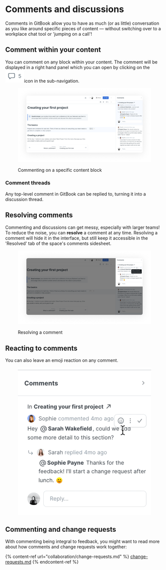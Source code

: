 # Comments and discussions

Comments in GitBook allow you to have as much (or as little) conversation as you like around specific pieces of content — without switching over to a workplace chat tool or 'jumping on a call'!

## Comment within your content <a href="#comment-within-your-content" id="comment-within-your-content"></a>

You can comment on any block within your content. The comment will be displayed in a right hand panel which you can open by clicking on the <img src="../.gitbook/assets/comments_icon" alt="" data-size="line">icon in the sub-navigation.&#x20;

<figure><img src="../.gitbook/assets/commenting_on_a_block.png" alt="A screenshot of a GitBook space where users have been commenting on a paragraph block. The first asks for more detail to be included in the section, the second confirms that they will work on the changes."><figcaption><p>Commenting on a specific content block </p></figcaption></figure>

### Comment threads

Any top-level comment in GitBook can be replied to, turning it into a discussion thread.

## Resolving comments

Commenting and discussions can get messy, especially with larger teams! To reduce the noise, you can **resolve** a comment at any time. Resolving a comment will hide it in the interface, but still keep it accessible in the 'Resolved' tab of the space's comments sidesheet.

<figure><img src="../.gitbook/assets/resolve_comment.png" alt=""><figcaption><p>Resolving a comment </p></figcaption></figure>

## Reacting to comments

You can also leave an emoji reaction on any comment.

<figure><img src="../.gitbook/assets/react_to_comment" alt=""><figcaption></figcaption></figure>

## Commenting and change requests

With commenting being integral to feedback, you might want to read more about how comments and change requests work together:

{% content-ref url="collaboration/change-requests.md" %}
[change-requests.md](collaboration/change-requests.md)
{% endcontent-ref %}
